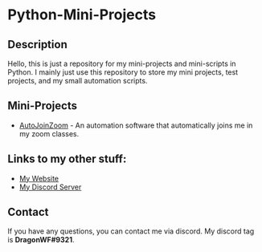 # Python-Mini-Projects

## Description

Hello, this is just a repository for my mini-projects and mini-scripts in Python. I mainly just
use this repository to store my mini projects, test projects, and my small automation scripts.

## Mini-Projects

- [AutoJoinZoom](https://github.com/DragunWF/Python-Mini-Projects/tree/main/projects/AutoJoinZoom) - An
  automation software that automatically joins me in my zoom classes.

## Links to my other stuff:

- [My Website](https://dragunwf.herokuapp.com/)
- [My Discord Server](https://discord.gg/9JdnnPN)

## Contact

If you have any questions, you can contact me via discord. My discord tag is **DragonWF#9321**.

